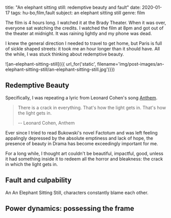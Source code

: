 title: "An elephant sitting still: redemptive beauty and fault"
date: 2020-01-17
tags: hu-bo,film,fault
subject: an elephant sitting still
genre: film

The film is 4 hours long. I watched it at the Brady Theater. When it was over, everyone sat watching the credits. I watched the film at 8pm and got out of the theater at midnight. It was raining lightly and my phone was dead.

I knew the general direction I needed to travel to get home, but Paris is full of sickle shaped streets: it took me an hour longer than it should have. All the while, I was stuck thinking about redemptive beauty.

![an-elephant-sitting-still]({{ url_for('static', filename='img/post-images/an-elephant-sitting-still/an-elephant-sitting-still.jpg')}})

## Redemptive Beauty

Specifically, I was repeating a lyric from Leonard Cohen's song [Anthem](https://open.spotify.com/track/7aAE5KL20Uycf3dswsaHjp?si=rosh5vBKQOaNVAMgghYuNQ).

> There is a crack in everything. That's how the light gets in. That's how the light gets in.
>
> -- Leonard Cohen, Anthem

Ever since I tried to read Bukowski's novel Factotum and was left feeling appalingly depressed by the absolute emptiness and lack of hope, the presence of beauty in Drama has become exceedingly important for me.

For a long while, I thought art couldn't be beautiful, impactful, good, unless it had something inside it to redeem all the horror and bleakness: the crack in which the light gets in.


## Fault and culpability

An An Elephant Sitting Still, characters constantly blame each other.

## Power dynamics: possessing the frame
